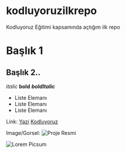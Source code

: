 # kodluyoruzilkrepo
Kodluyoruz Eğitimi kapsamında açtığım ilk repo

# Başlık 1
## Başlık 2.. 

*italic* 
**bold**
***boldItalic***

- Liste Elemanı
- Liste Elemanı
- Liste Elemanı

Link:
[Yazi](url)
[Kodluyoruz](https://www.kodluyoruz.org/)

Image/Gorsel:
![Proje Resmi]([url=https://www.hizliresim.com/92lnig5][img]https://i.hizliresim.com/92lnig5.jpg[/img][/url])

![Lorem Picsum](https://picsum.photos/200/300)
